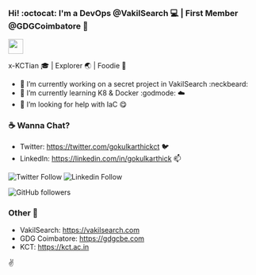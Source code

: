 ### Hi! :octocat: I'm a DevOps @VakilSearch :computer: | First Member @GDGCoimbatore :space_invader:
<img src="https://user-images.githubusercontent.com/39955420/147578264-bae0526c-028a-49d2-8af8-d08bb4edbd2a.gif" height="30" width="30">

x-KCTian :mortar_board: | Explorer :earth_asia: | Foodie :fork_and_knife:


<!-- **gokulkarthick/gokulkarthick** is a ✨ _special_ ✨ repository because its `README.md` (this file) appears on your GitHub profile. -->

<!-- Here are some ideas to get you started: -->

- 🔭 I’m currently working on a secret project in VakilSearch :neckbeard:
- 🌱 I’m currently learning K8 & Docker :godmode: :cloud:
- 🤔 I’m looking for help with IaC :yum:
<!-- 
- 💬 Ask me about I'm Happy to Help! :tada:
- 👯 I’m looking to collaborate on ...
- 📫 How to reach me :bird: https://twitter.com/gokulkarthickct 
- 😄 Pronouns: ...
- ⚡ Fun fact: ...
-->

### :coffee: Wanna Chat?

- Twitter: https://twitter.com/gokulkarthickct :bird:
- LinkedIn: https://linkedin.com/in/gokulkarthick 📫
<!-- - Instagram: https://instagram.com/gokulkarthick :ghost: -->

![Twitter Follow](https://img.shields.io/twitter/follow/gokulkarthickct?style=social) 
![Linkedin Follow](https://img.shields.io/badge/LinkedIn-.5k-blue?style=social&logo=linkedin)
<!-- ![YouTube Channel Views](https://img.shields.io/youtube/channel/views/?style=social) -->
![GitHub followers](https://img.shields.io/github/followers/gokulkarthick?style=social)


### Other :link:

- VakilSearch: https://vakilsearch.com 
- GDG Coimbatore: https://gdgcbe.com
- KCT: https://kct.ac.in

:v:
